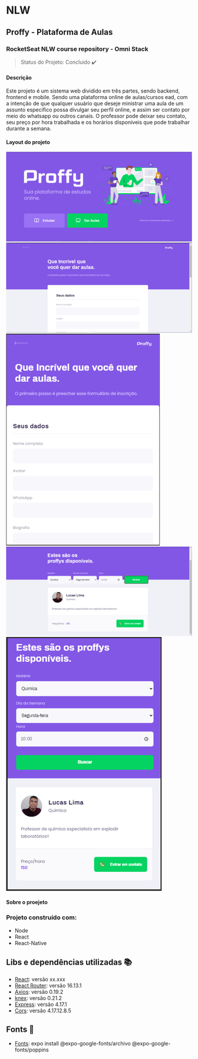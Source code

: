 # NLW
 <h2>Proffy - Plataforma de Aulas </h2>
 
 <h3>RocketSeat NLW course repository - Omni Stack</h3>
 
 > Status do Projeto: Concluido :heavy_check_mark:
 
 <h4>Descrição</h4> 
Este projeto é um sistema web dividido em três partes, sendo backend, frontend e mobile. Sendo uma plataforma online de aulas/cursos ead, com a intenção de que qualquer usuário que deseje ministrar uma aula de um assunto especifico possa divulgar seu perfil online, e assim ser contato por meio do whatsapp ou outros canais. O professor pode deixar seu contato, seu preço por hora trabalhada e os horários disponíveis que pode trabalhar durante a semana.

<h4>Layout do projeto</h4>
<img src="https://github.com/lucaslimaax/Source-Projects/blob/master/NLW%20assets/main.PNG?raw=true" title="Página Inicial"/>
<img src="https://github.com/lucaslimaax/Source-Projects/blob/master/NLW%20assets/formulario.PNG?raw=true" title="Formulário do Professor"/>
<img src="https://github.com/lucaslimaax/Source-Projects/blob/master/NLW%20assets/formulario%20for%20mobile%20nav.PNG?raw=true" title="Formulário do Professor - navegador Mobile"/>
<img src="https://github.com/lucaslimaax/Source-Projects/blob/master/NLW%20assets/proffys%20list.PNG?raw=true" title="Lista de Professores"/>
<img src="https://github.com/lucaslimaax/Source-Projects/blob/master/NLW%20assets/proffys%20mobile%20nav%20list.PNG?raw=true" title="Lista de professores- navegador Mobile"/>


<h4> Sobre o proejeto</h4>

### Projeto construído com:
- Node
 - React
  - React-Native
  
 ## Libs e dependências utilizadas :books:

- [React](https://react-pdf.org/): versão xx.xxx 
- [React Router](https://reactrouter.com/web/guides/quick-start): versão 16.13.1
- [Axios](https://github.com/axios/axios): versão 0.19.2
- [knex](http://knexjs.org/): versão 0.21.2
- [Express](https://expressjs.com/pt-br/): versão 4.17.1
- [Cors](https://www.npmjs.com/package/cors): versão 4.17.12.8.5

## Fonts :pencil:
- [Fonts](https://fonts.google.com/):
expo install @expo-google-fonts/archivo @expo-google-fonts/poppins







